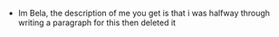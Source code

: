 - Im Bela, the description of me you get is that i was halfway through writing a paragraph for this then deleted it

